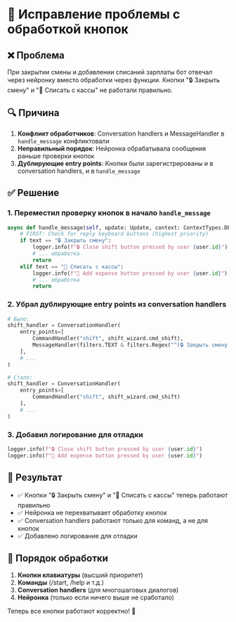 # 🔧 Исправление проблемы с обработкой кнопок

## ❌ Проблема
При закрытии смены и добавлении списаний зарплаты бот отвечал через нейронку вместо обработки через функции. Кнопки "🔒 Закрыть смену" и "💸 Списать с кассы" не работали правильно.

## 🔍 Причина
1. **Конфликт обработчиков**: Conversation handlers и MessageHandler в `handle_message` конфликтовали
2. **Неправильный порядок**: Нейронка обрабатывала сообщения раньше проверки кнопок
3. **Дублирующие entry points**: Кнопки были зарегистрированы и в conversation handlers, и в `handle_message`

## ✅ Решение

### 1. Переместил проверку кнопок в начало `handle_message`
```python
async def handle_message(self, update: Update, context: ContextTypes.DEFAULT_TYPE):
    # FIRST: Check for reply keyboard buttons (highest priority)
    if text == "🔒 Закрыть смену":
        logger.info(f"🔒 Close shift button pressed by user {user.id}")
        # ... обработка
        return
    elif text == "💸 Списать с кассы":
        logger.info(f"💸 Add expense button pressed by user {user.id}")
        # ... обработка
        return
```

### 2. Убрал дублирующие entry points из conversation handlers
```python
# Было:
shift_handler = ConversationHandler(
    entry_points=[
        CommandHandler("shift", shift_wizard.cmd_shift),
        MessageHandler(filters.TEXT & filters.Regex("^(🔒 Закрыть смену|💰 Сдать смену)$"), shift_wizard.cmd_shift)
    ],
    # ...
)

# Стало:
shift_handler = ConversationHandler(
    entry_points=[
        CommandHandler("shift", shift_wizard.cmd_shift)
    ],
    # ...
)
```

### 3. Добавил логирование для отладки
```python
logger.info(f"🔒 Close shift button pressed by user {user.id}")
logger.info(f"💸 Add expense button pressed by user {user.id}")
```

## 🎯 Результат
- ✅ Кнопки "🔒 Закрыть смену" и "💸 Списать с кассы" теперь работают правильно
- ✅ Нейронка не перехватывает обработку кнопок
- ✅ Conversation handlers работают только для команд, а не для кнопок
- ✅ Добавлено логирование для отладки

## 🔄 Порядок обработки
1. **Кнопки клавиатуры** (высший приоритет)
2. **Команды** (/start, /help и т.д.)
3. **Conversation handlers** (для многошаговых диалогов)
4. **Нейронка** (только если ничего выше не сработало)

Теперь все кнопки работают корректно! 🎉
